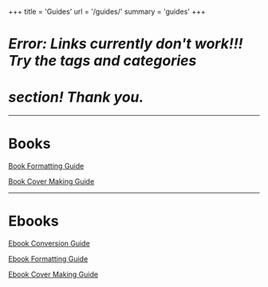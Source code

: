 +++
title = 'Guides'
url = '/guides/'
summary = 'guides'
+++

# ***Error: Links currently don't work!!! Try the tags and categories***
# ***section! Thank you.***

-----------------------------------------------------------------  

# Books  

[Book Formatting Guide](guide/book-fd)

[Book Cover Making Guide](guide/bookcover-make)

-----------------------------------------------------------------  

# Ebooks  

[Ebook Conversion Guide](guide/ebook-convert)

[Ebook Formatting Guide](guide/ebook-format)

[Ebook Cover Making Guide](guide/ebookcover-make)
